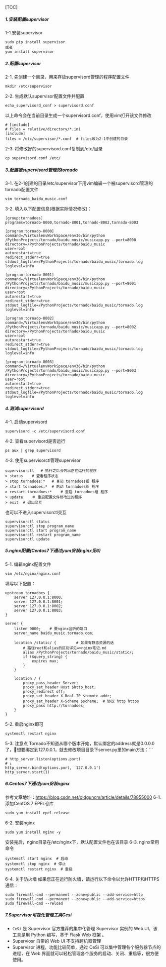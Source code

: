 
[TOC]
##### 1.安装配置supervisor
1-1.安装supervisor
```
sudo pip install supervisor
或者
yum install supervisor
```
##### 2.配置supervisor
2-1. 先创建一个目录，用来存放supervisord管理的程序配置文件
```
mkdir /etc/supervisor
```
2-2. 生成默认supervisor配置文件并配置
```
echo_supervisord_conf > supervisord.conf
```
以上命令会在当前目录生成一个supervisord.conf，使用vim打开该文件修改
```
# [include]
# files = relative/directory/*.ini
[include]
files = /etc/supervisor/*.conf  # files改为2-1中创建的目录
```
2-3. 将修改好的supervisord.conf复制到/etc/目录
```
cp supervisord.conf /etc/
```
##### 3.配置被supervisord管理的tornado
3-1. 在2-1创建的目录/etc/supervisor下用vim编辑一个被supervisord管理的tornado配置文件
```
vim tornado_baidu_music.conf
```
3-2. 填入以下配置信息(根据实际情况修改)：
```
[group:tornadoes]
programs=tornado-8000,tornado-8001,tornado-8002,tornado-8003

[program:tornado-8000]
command=/VirtualenvWorkSpace/env36/bin/python /PythonProjects/tornado/baidu_music/musicapp.py --port=8000
directory=/PythonProjects/tornado/baidu_music
user=root
autorestart=true
redirect_stderr=true
stdout_logfile=/PythonProjects/tornado/baidu_music/tornado.log
loglevel=info

[program:tornado-8001]
command=/VirtualenvWorkSpace/env36/bin/python /PythonProjects/tornado/baidu_music/musicapp.py --port=8001
directory=/PythonProjects/tornado/baidu_music
user=root
autorestart=true
redirect_stderr=true
stdout_logfile=/PythonProjects/tornado/baidu_music/tornado.log
loglevel=info

[program:tornado-8002]
command=/VirtualenvWorkSpace/env36/bin/python /PythonProjects/tornado/baidu_music/musicapp.py --port=8002
directory=/PythonProjects/tornado/baidu_music
user=root
autorestart=true
redirect_stderr=true
stdout_logfile=/PythonProjects/tornado/baidu_music/tornado.log
loglevel=info

[program:tornado-8003]
command=/VirtualenvWorkSpace/env36/bin/python /PythonProjects/tornado/baidu_music/musicapp.py --port=8003
directory=/PythonProjects/tornado/baidu_music
user=root
autorestart=true
redirect_stderr=true
stdout_logfile=/PythonProjects/tornado/baidu_music/tornado.log
loglevel=info
```
##### 4.测试supervisord
4-1. 启动supervisord
```
supervisord -c /etc/supervisord.conf
```
4-2. 查看supervisord是否运行
```
ps aux | grep supervisord
```
4-3. 使用supervisorctl管理supervisor
```
supervisorctl   # 执行之后会列出正在运行的程序
> status    # 查看程序状态
> stop tornadoes:*   # 关闭 tornadoes组 程序
> start tornadoes:*  # 启动 tornadoes组 程序
> restart tornadoes:*    # 重启 tornadoes组 程序
> update    ＃ 重启配置文件修改过的程序
> exit  # 退出交互
```
也可以不进入supervisorctl交互
```
supervisorctl status
supervisorctl stop program_name
supervisorctl start program_name
supervisorctl restart program_name
supervisorctl update
```

##### 5.nginx配置(Centos7下通过yum安装nginx见6)
5-1. 编辑nginx配置文件
```
vim /etc/nginx/nginx.conf
```
填写以下配置：
```
upstream tornadoes {
    server 127.0.0.1:8000;
    server 127.0.0.1:8001;
    server 127.0.0.1:8002;
    server 127.0.0.1:8003;
}

server {
    listen 9000;    # 要nginx监听的端口
    server_name baidu_music.tornado.com;

    location /static/ {         # 如果有静态资源的话
        # 路径root和alias的区别详见=>nginx笔记.md
        alias /PythonProjects/tornado/baidu_music/static/;
        if ($query_string) {
            expires max;
        }
    }

    location / {
        proxy_pass_header Server;
        proxy_set_header Host $http_host;
        proxy_redirect off;
        proxy_set_header X-Real-IP $remote_addr;
        proxy_set_header X-Scheme $scheme;  # 协议 http https
        proxy_pass http://tornadoes;
    }
}
```
5-2. 重启nginx即可
```
systemctl restart nginx
```
5-3. 注意点
Tornado不知道从哪个版本开始，默认绑定的address就是0.0.0.0了，想要绑定到127.0.0.1，就去修改项目目录下server.py里的main方法：```
```
# http_server.listen(options.port)
# ↓
http_server.bind(options.port, '127.0.0.1')
http_server.start(1)
```

##### 6.Centos7下通过yum安装nginx
参考文章地址：https://blog.csdn.net/oldguncm/article/details/78855000
6-1. 添加CentOS 7 EPEL仓库
```
sudo yum install epel-release
```
6-2. 安装nginx
```
sudo yum install nginx -y
```
安装完后，nginx目录在/etc/nginx下，默认配置文件也在该目录
6-3. nginx常用命令
```
systemctl start nginx  # 启动
systemctl stop nginx  # 停止
systemctl restart nginx  # 重启
```
6-4. 关于防火墙
如果您正在运行防火墙，请运行以下命令以允许HTTP和HTTPS通信：
```
sudo firewall-cmd --permanent --zone=public --add-service=http 
sudo firewall-cmd --permanent --zone=public --add-service=https
sudo firewall-cmd --reload
```

##### 7.Supervisor可视化管理工具Cesi
- `CeSi` 是 Supervisor 官方推荐的集中化管理 Supervisor 实例的 Web UI，该工具是用 Python 编写，基于 Flask Web 框架 。
- Superviosr 自带的 Web UI 不支持跨机器管理 
- Supervisor 进程，功能比较简单，通过 CeSi 可以集中管理各个服务器节点的进程，在 Web 界面就可以轻松管理各个服务的启动、关闭、重启等，很方便使用。
